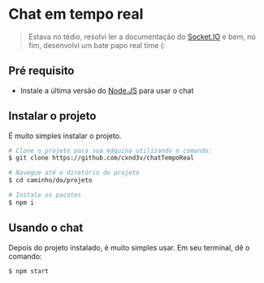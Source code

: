 # Chat em tempo real

> Estava no tédio, resolvi ler a documentação do [Socket.IO](https://socket.io/docs/v4) e bem, no fim, desenvolvi um bate papo real time (:

## Pré requisito

* Instale a última versão do [Node.JS](https://nodejs.org/en/) para usar o chat

## Instalar o projeto

É muito simples instalar o projeto. 

```bash
# Clone o projeto para sua máquina utilizando o comando:
$ git clone https://github.com/cxnd3v/chatTempoReal

# Navegue até o diretório do projeto
$ cd caminho/do/projeto

# Instale os pacotes
$ npm i
```

## Usando o chat

Depois do projeto instalado, é muito simples usar. Em seu terminal, dê o comando:

```bash
$ npm start
```
